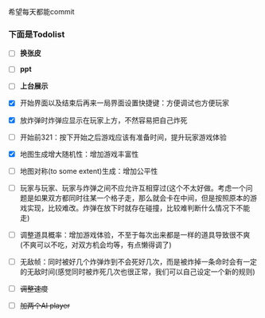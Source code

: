 希望每天都能commit



### 下面是Todolist



* [ ] **换张皮**

* [ ] **ppt**

* [ ] **上台展示**

  

* [x] 开始界面以及结束后再来一局界面设置快捷键：方便调试也方便玩家

* [x] 放炸弹时炸弹应显示在玩家上方，不然容易把自己炸死

* [ ] 开始前321：按下开始之后游戏应该有准备时间，提升玩家游戏体验

* [x] 地图生成增大随机性：增加游戏丰富性

* [ ] 地图对称(to some extent)生成：增加公平性

* [ ] 玩家与玩家、玩家与炸弹之间不应允许互相穿过(这个不太好做。考虑一个问题是如果双方都同时往某一个格子走，那么就会卡在中间，但是按照原本的游戏实现，比较难改。炸弹在放下时就存在碰撞，比较难判断什么情况下不能走)

* [ ] 调整道具概率：增加游戏体验，不至于每次出来都是一样的道具导致很不爽(不爽可以不吃，对双方机会均等，有点懒得调了)

* [ ] 无敌帧：同时被好几个炸弹炸到不会死好几次，而是被炸掉一条命时会有一定的无敌时间(感觉同时被炸死几次也很正常，我们可以自己设定一个新的规则)

  

* [ ] ~~调整速度~~

* [ ] ~~加两个AI player~~


